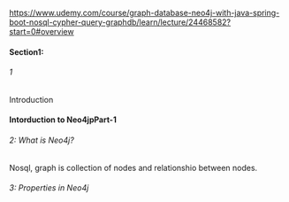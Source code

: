 https://www.udemy.com/course/graph-database-neo4j-with-java-spring-boot-nosql-cypher-query-graphdb/learn/lecture/24468582?start=0#overview
<h4>Section1:</h4>
<h6>1</h6>
<p>Introduction</p>
<h4>Intorduction to Neo4jpPart-1</h4>
<h6>2: What is Neo4j?</h6>
<p>
  Nosql, graph is collection of nodes and relationshio between nodes.
</p>
<h6>3: Properties in Neo4j</h6>
<p>
  
</p>
